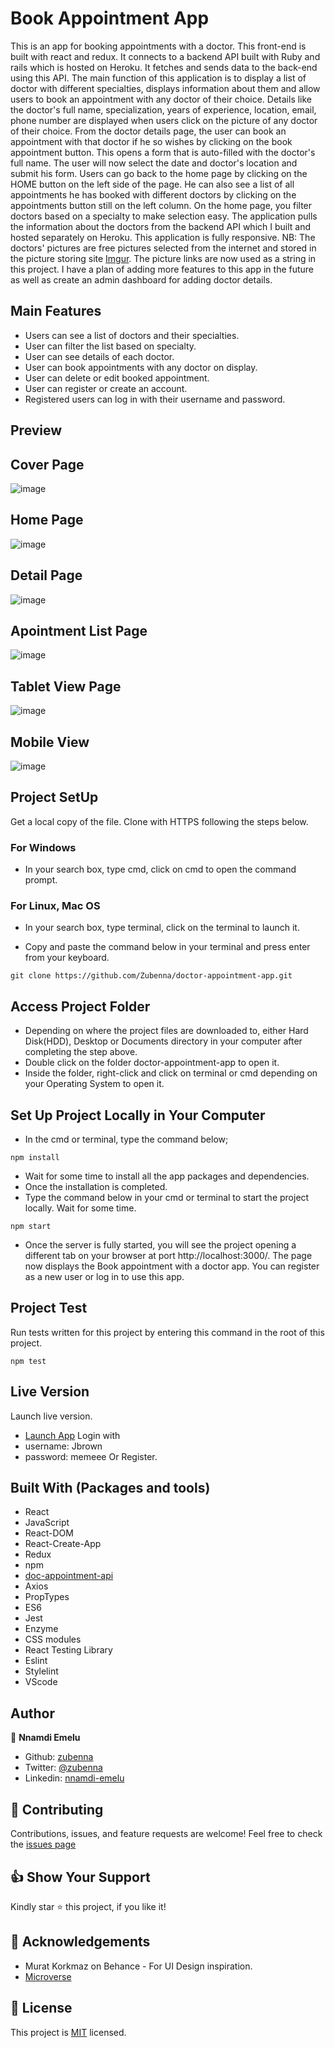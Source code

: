 # Book Appointment App
This is an app for booking appointments with a doctor. This front-end is built with react and redux. It connects to a backend API built with Ruby and rails which is hosted on Heroku. It fetches and sends data to the back-end using this API. The main function of this application is to display a list of doctor with different specialties, displays information about them and allow users to book an appointment with any doctor of their choice. Details like the doctor's full name, specialization, years of experience, location, email, phone number are displayed when users click on the picture of any doctor of their choice. From the doctor details page, the user can book an appointment with that doctor if he so wishes by clicking on the book appointment button. This opens a form that is auto-filled with the doctor's full name. The user will now select the date and doctor's location and submit his form. Users can go back to the home page by clicking on the HOME button on the left side of the page. He can also see a list of all appointments he has booked with different doctors by clicking on the appointments button still on the left column. On the home page, you filter doctors based on a specialty to make selection easy. The application pulls the information about the doctors from the backend API which I built and hosted separately on Heroku. This application is fully responsive.
NB: The doctors' pictures are free pictures selected from the internet and stored in the picture storing site [Imgur](https://imgur.com/). The picture links are now used as a string in this project. I have a plan of adding more features to this app in the future as well as create an admin dashboard for adding doctor details.

## Main Features
- Users can see a list of doctors and their specialties.
- User can filter the list based on specialty.
- User can see details of each doctor.
- User can book appointments with any doctor on display.
- User can delete or edit booked appointment.
- User can register or create an account.
- Registered users can log in with their username and password.

## Preview

## Cover Page
![image](images/cover-page.png)

## Home Page
![image](images/Home-page.png)

## Detail Page
![image](images/details-page.png)

## Apointment List Page
![image](images/appointment-list.png)

## Tablet View Page
![image](images/tablet-view.png)

## Mobile View
![image](images/mobile-view.png)

## Project SetUp
Get a local copy of the file. Clone with HTTPS following the steps below.

### For Windows
- In your search box, type cmd, click on cmd to open the command prompt.

### For Linux, Mac OS
- In your search box, type terminal, click on the terminal to launch it.

- Copy and paste the command below in your terminal and press enter from your keyboard.
```
git clone https://github.com/Zubenna/doctor-appointment-app.git
```
## Access Project Folder 
- Depending on where the project files are downloaded to, either Hard Disk(HDD), Desktop or Documents directory in your computer after completing the step above.
- Double click on the folder doctor-appointment-app to open it.
- Inside the folder, right-click and click on terminal or cmd depending on your Operating System to open it.

## Set Up Project Locally in Your Computer
- In the cmd or terminal, type the command below;
```
npm install
```
- Wait for some time to install all the app packages and dependencies.
- Once the installation is completed.
- Type the command below in your cmd or terminal to start the project locally. Wait for some time.
```
npm start
```
- Once the server is fully started, you will see the project opening a different tab on your browser at port http://localhost:3000/. The page now displays the Book appointment with a doctor app. You can register as a new user or log in to use this app.

## Project Test

Run tests written for this project by entering this command in the root of this project.
```
npm test
```
## Live Version
Launch live version.
- [Launch App](https://book-a-doctor.netlify.app/)
Login with
- username: Jbrown
- password: memeee
Or Register.

## Built With (Packages and tools)
- React
- JavaScript
- React-DOM
- React-Create-App
- Redux
- npm
- [doc-appointment-api](https://stormy-badlands-31674.herokuapp.com/)
- Axios
- PropTypes
- ES6
- Jest
- Enzyme
- CSS modules
- React Testing Library
- Eslint
- Stylelint
- VScode

## Author
👤 **Nnamdi Emelu**
- Github: [zubenna](https://github.com/zubenna)
- Twitter: [@zubenna](https://twitter.com/zubenna)
- Linkedin: [nnamdi-emelu](https://www.linkedin.com/in/nnamdi-emelu/)

## 🤝 Contributing
Contributions, issues, and feature requests are welcome!
Feel free to check the [issues page](https://github.com/Zubenna/doctor-appointment-app/issues)

## 👍 Show Your Support
Kindly star ⭐️ this project, if you like it!

## :clap: Acknowledgements
- Murat Korkmaz on Behance - For UI Design inspiration.
- [Microverse](https://www.microverse.org/)

## 📝 License
This project is [MIT](LICENSE) licensed.
